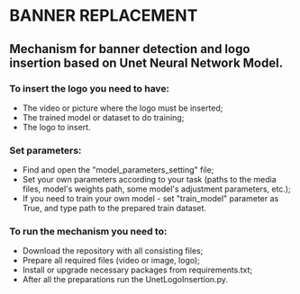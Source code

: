 # BANNER REPLACEMENT


## Mechanism for banner detection and logo insertion based on Unet Neural Network Model.
### To insert the logo you need to have:
- The video or picture where the logo must be inserted;
- The trained model or dataset to do training;
- The logo to insert.

### Set parameters: 
- Find and open the "model_parameters_setting" file;
- Set your own parameters according to your task (paths to the media files, model's weights path, some model's adjustment parameters, etc.);
- If you need to train your own model - set "train_model" parameter as True, and type path to the prepared train dataset.

### To run the mechanism you need to:
- Download the repository with all consisting files;
- Prepare all required files (video or image, logo);
- Install or upgrade necessary packages from requirements.txt;
- After all the preparations run the UnetLogoInsertion.py.  